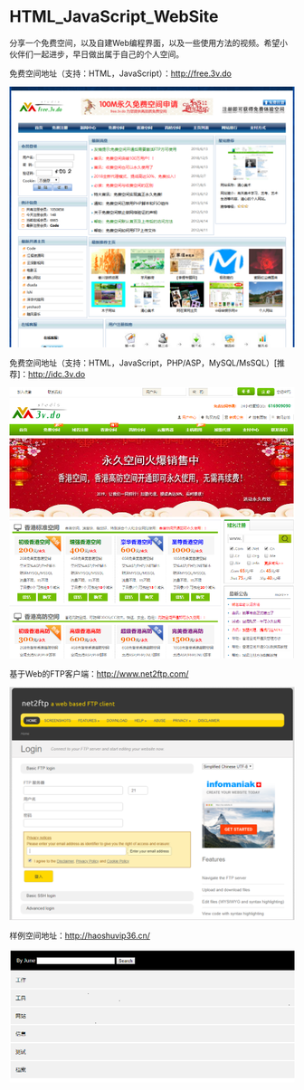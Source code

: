 # HTML_JavaScript_WebSite
分享一个免费空间，以及自建Web编程界面，以及一些使用方法的视频。希望小伙伴们一起进步，早日做出属于自己的个人空间。  

免费空间地址（支持：HTML，JavaScript）：http://free.3v.do 

![Alt text](https://github.com/June361/HTML_JavaScript_WebSite/blob/master/ScreenShots/Free3vDo.PNG)

免费空间地址（支持：HTML，JavaScript，PHP/ASP，MySQL/MsSQL）[推荐]：http://idc.3v.do 

![Alt text](https://github.com/June361/HTML_JavaScript_WebSite/blob/master/ScreenShots/Idc3vDo.png)

基于Web的FTP客户端：http://www.net2ftp.com/  

![Alt text](https://github.com/June361/HTML_JavaScript_WebSite/blob/master/ScreenShots/Home.PNG)

样例空间地址：http://haoshuvip36.cn/

![Alt text](https://github.com/June361/HTML_JavaScript_WebSite/blob/master/ScreenShots/WebSite.PNG)
